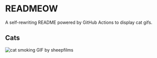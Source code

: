 # READMEOW

A self-rewriting README powered by GitHub Actions to display cat gifs.

## Cats

![cat smoking GIF by sheepfilms](https://media1.giphy.com/media/l0ExdMHUDKteztyfe/200.gif?cid=9acd02dame4bvkvxx6sc0h8eradi118jzzp6mon1trxekxnk&ep=v1_gifs_search&rid=200.gif&ct=g)
